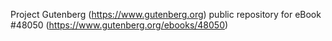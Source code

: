 Project Gutenberg (https://www.gutenberg.org) public repository for
eBook #48050 (https://www.gutenberg.org/ebooks/48050)
